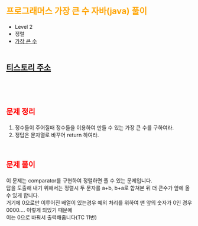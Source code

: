 # <span style="color:orange; font-size:17pt; font-weight:bold">프로그래머스 가장 큰 수 자바(java) 풀이</span>
- Level 2
- 정렬
- [가장 큰 수](https://programmers.co.kr/learn/courses/30/lessons/42746)
<br><br>

## [티스토리 주소](https://hoho325.tistory.com/)
<br><br>

# <span style="color: red; font-size:15pt">문제 정리</span>
1. 정수들이 주어질때 정수들을 이용하여 만들 수 있는 가장 큰 수를 구하여라.
2. 정답은 문자열로 바꾸어 return 하여라.
<br><br>

# <span style="color: red; font-size:15pt">문제 풀이</span>
이 문제는 comparator를 구현하여 정렬하면 풀 수 있는 문제입니다.  
답을 도출해 내기 위해서는 정렬시 두 문자를 a+b, b+a로 합쳐본 뒤 더 큰수가 앞에 올 수 있게 합니다.  
거기에 0으로만 이루어진 배열이 있는경우 예외 처리를 위하여 맨 앞의 숫자가 0인 경우 0000.... 이렇게 되있기 때문에  
이는 0으로 바꿔서 출력해줍니다(TC 11번)